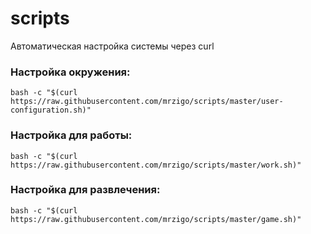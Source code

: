 # scripts
Автоматическая настройка системы через curl

### Настройка окружения:
```
bash -c "$(curl https://raw.githubusercontent.com/mrzigo/scripts/master/user-configuration.sh)"
```

### Настройка для работы:
```
bash -c "$(curl https://raw.githubusercontent.com/mrzigo/scripts/master/work.sh)"
```

### Настройка для развлечения:
```
bash -c "$(curl https://raw.githubusercontent.com/mrzigo/scripts/master/game.sh)"
```
